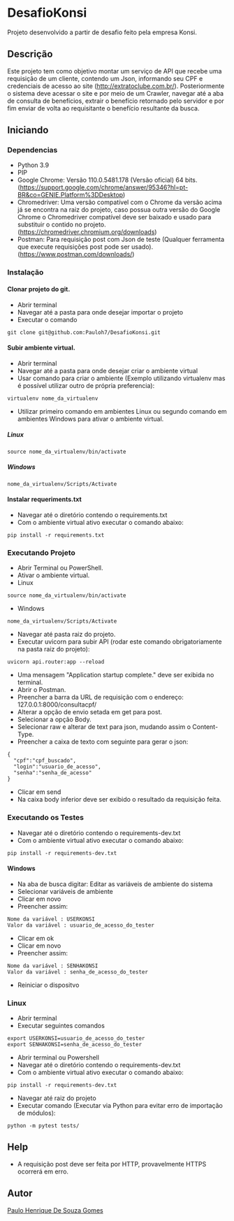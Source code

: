 # DesafioKonsi

Projeto desenvolvido a partir de desafio feito pela empresa Konsi.

## Descrição

Este projeto tem como objetivo montar um serviço de API que recebe uma requisição de um cliente, contendo um Json, informando seu CPF e credenciais de acesso ao site (http://extratoclube.com.br/). Posteriormente o sistema deve acessar o site e por meio de um Crawler, navegar até a aba de consulta de benefícios, extrair o benefício retornado pelo servidor e por fim enviar de volta ao requisitante o benefício resultante da busca. 

## Iniciando

### Dependencias

* Python 3.9
* PIP
* Google Chrome: Versão 110.0.5481.178 (Versão oficial) 64 bits. (https://support.google.com/chrome/answer/95346?hl=pt-BR&co=GENIE.Platform%3DDesktop)
* Chromedriver: Uma versão compatível com o Chrome da versão acima já se encontra na raiz do projeto, caso possua outra versão do Google Chrome o Chromedriver compatível deve ser baixado e usado para substituir o contido no projeto. (https://chromedriver.chromium.org/downloads)
* Postman: Para requisição post com Json de teste (Qualquer ferramenta que execute requisições post pode ser usado). (https://www.postman.com/downloads/)

### Instalação

#### Clonar projeto do git.
* Abrir terminal
* Navegar até a pasta para onde desejar importar o projeto
* Executar o comando
```
git clone git@github.com:Pauloh7/DesafioKonsi.git
```

#### Subir ambiente virtual.
* Abrir terminal
* Navegar até a pasta para onde desejar criar o ambiente virtual
* Usar comando para criar o ambiente (Exemplo utilizando virtualenv mas é possível utilizar outro de própria preferencia):
```
virtualenv nome_da_virtualenv
```
* Utilizar primeiro comando em ambientes Linux ou segundo comando em ambientes Windows para ativar o ambiente virtual.
##### Linux
```
source nome_da_virtualenv/bin/activate
```
##### Windows
```
nome_da_virtualenv/Scripts/Activate
```

#### Instalar requeriments.txt
* Navegar até o diretório contendo o requirements.txt
* Com o ambiente virtual ativo executar o comando abaixo:
```
pip install -r requirements.txt
```

### Executando Projeto

* Abrir Terminal ou PowerShell.
* Ativar o ambiente virtual.
* Linux
```
source nome_da_virtualenv/bin/activate
```
* Windows
```
nome_da_virtualenv/Scripts/Activate
```
* Navegar até pasta raiz do projeto.
* Executar uvicorn para subir API (rodar este comando obrigatoriamente na pasta raiz do projeto):
```
uvicorn api.router:app --reload
```
* Uma mensagem "Application startup complete." deve ser exibida no terminal.
* Abrir o Postman.
* Preencher a barra da URL de requisição com o endereço: 127.0.0.1:8000/consultacpf/
* Alterar a opção de envio setada em get para post.
* Selecionar a opção Body.
* Selecionar raw e alterar de text para json, mudando assim o Content-Type.
* Preencher a caixa de texto com seguinte para gerar o json:
```
{
  "cpf":"cpf_buscado",
  "login":"usuario_de_acesso",
  "senha":"senha_de_acesso"
}
```
* Clicar em send
* Na caixa body inferior deve ser exibido o resultado da requisição feita.

### Executando os Testes
* Navegar até o diretório contendo o requirements-dev.txt
* Com o ambiente virtual ativo executar o comando abaixo:
```
pip install -r requirements-dev.txt
```

#### Windows
* Na aba de busca digitar: Editar as variáveis de ambiente do sistema
* Selecionar variáveis de ambiente
* Clicar em novo
* Preencher assim:
```
Nome da variável : USERKONSI
Valor da variável : usuario_de_acesso_do_tester
```
* Clicar em ok
* Clicar em novo
* Preencher assim:
```
Nome da variável : SENHAKONSI
Valor da variável : senha_de_acesso_do_tester
```
* Reiniciar o dispositvo

### Linux
* Abrir terminal 
* Executar seguintes comandos
```
export USERKONSI=usuario_de_acesso_do_tester
export SENHAKONSI=senha_de_acesso_do_tester
```
* Abrir terminal ou Powershell
* Navegar até o diretório contendo o requirements-dev.txt
* Com o ambiente virtual ativo executar o comando abaixo:
```
pip install -r requirements-dev.txt
``` 
* Navegar até raiz do projeto
* Executar comando (Executar via Python para evitar erro de importação de módulos):
```
python -m pytest tests/
```


## Help

* A requisição post deve ser feita por HTTP, provavelmente HTTPS ocorrerá em erro.

## Autor

[Paulo Henrique De Souza Gomes](https://www.linkedin.com/in/paulo-henrique-4a849139/)
